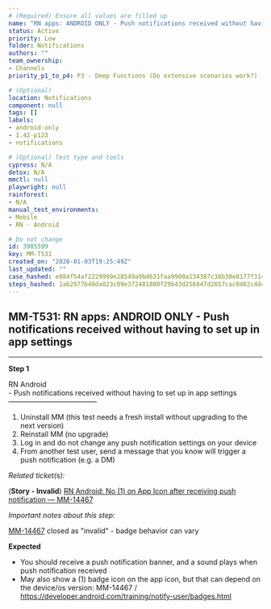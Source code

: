 ```yaml
---
# (Required) Ensure all values are filled up
name: "RN apps: ANDROID ONLY - Push notifications received without having to set up in app settings"
status: Active
priority: Low
folder: Notifications
authors: ""
team_ownership: 
- Channels
priority_p1_to_p4: P3 - Deep Functions (Do extensive scenarios work?)

# (Optional)
location: Notifications
component: null
tags: []
labels: 
- android-only
- 1.42-p123
- notifications

# (Optional) Test type and tools
cypress: N/A
detox: N/A
mmctl: null
playwright: null
rainforest: 
- N/A
manual_test_environments: 
- Mobile
- RN - Android

# Do not change
id: 3905599
key: MM-T531
created_on: "2020-01-03T19:25:49Z"
last_updated: ""
case_hashed: e084f54af2229999e28549a9bd631faa9900a134387c38b30e8177f314c32ed77f0b2d920212eb235d4f5660b679e6ff
steps_hashed: 1ab2977b40da823c09e372481880f29b43d256847d2657cac0482c4d4eed505a85a34bc0500c642649bcc5f0d33beceb
---
```


<!-- (Auto-generated) Based on frontmatter's "key" and "name" -->

## MM-T531: RN apps: ANDROID ONLY - Push notifications received without having to set up in app settings

---

**Step 1**

RN Android\
\- Push notifications received without having to set up in app settings\
–––––––––––––––––––––––––

1. Uninstall MM (this test needs a fresh install without upgrading to the next version)
2. Reinstall MM (no upgrade)
3. Log in and do not change any push notification settings on your device
4. From another test user, send a message that you know will trigger a push notification (e.g. a DM)

_Related ticket(s):_

(**Story - Invalid**) [RN Android: No (1) on App Icon after receiving push notification — MM-14467](https://mattermost.atlassian.net/browse/MM-14467)

_Important notes about this step:_

[MM-14467](http://FIXED%20v1.22%20https%3A//mattermost.atlassian.net/browse/MM-14467) closed as "invalid" - badge behavior can vary

**Expected**

- You should receive a push notification banner, and a sound plays when push notification received
- May also show a (1) badge icon on the app icon, but that can depend on the device/os version: MM-14467 / <https://developer.android.com/training/notify-user/badges.html>

